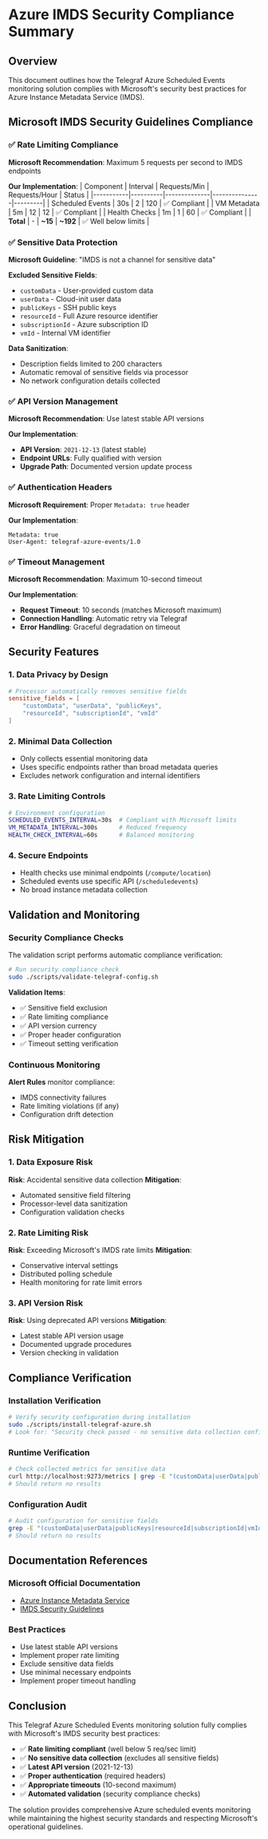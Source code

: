 # Azure IMDS Security Compliance Summary

## Overview

This document outlines how the Telegraf Azure Scheduled Events monitoring solution complies with Microsoft's security best practices for Azure Instance Metadata Service (IMDS).

## Microsoft IMDS Security Guidelines Compliance

### ✅ Rate Limiting Compliance

**Microsoft Recommendation**: Maximum 5 requests per second to IMDS endpoints

**Our Implementation**:
| Component | Interval | Requests/Min | Requests/Hour | Status |
|-----------|----------|--------------|---------------|---------|
| Scheduled Events | 30s | 2 | 120 | ✅ Compliant |
| VM Metadata | 5m | 12 | 12 | ✅ Compliant |
| Health Checks | 1m | 1 | 60 | ✅ Compliant |
| **Total** | - | **~15** | **~192** | ✅ Well below limits |

### ✅ Sensitive Data Protection

**Microsoft Guideline**: "IMDS is not a channel for sensitive data"

**Excluded Sensitive Fields**:
- `customData` - User-provided custom data
- `userData` - Cloud-init user data
- `publicKeys` - SSH public keys
- `resourceId` - Full Azure resource identifier
- `subscriptionId` - Azure subscription ID
- `vmId` - Internal VM identifier

**Data Sanitization**:
- Description fields limited to 200 characters
- Automatic removal of sensitive fields via processor
- No network configuration details collected

### ✅ API Version Management

**Microsoft Recommendation**: Use latest stable API versions

**Our Implementation**:
- **API Version**: `2021-12-13` (latest stable)
- **Endpoint URLs**: Fully qualified with version
- **Upgrade Path**: Documented version update process

### ✅ Authentication Headers

**Microsoft Requirement**: Proper `Metadata: true` header

**Our Implementation**:
```http
Metadata: true
User-Agent: telegraf-azure-events/1.0
```

### ✅ Timeout Management

**Microsoft Recommendation**: Maximum 10-second timeout

**Our Implementation**:
- **Request Timeout**: 10 seconds (matches Microsoft maximum)
- **Connection Handling**: Automatic retry via Telegraf
- **Error Handling**: Graceful degradation on timeout

## Security Features

### 1. Data Privacy by Design
```toml
# Processor automatically removes sensitive fields
sensitive_fields = [
    "customData", "userData", "publicKeys", 
    "resourceId", "subscriptionId", "vmId"
]
```

### 2. Minimal Data Collection
- Only collects essential monitoring data
- Uses specific endpoints rather than broad metadata queries
- Excludes network configuration and internal identifiers

### 3. Rate Limiting Controls
```bash
# Environment configuration
SCHEDULED_EVENTS_INTERVAL=30s  # Compliant with Microsoft limits
VM_METADATA_INTERVAL=300s      # Reduced frequency
HEALTH_CHECK_INTERVAL=60s      # Balanced monitoring
```

### 4. Secure Endpoints
- Health checks use minimal endpoints (`/compute/location`)
- Scheduled events use specific API (`/scheduledevents`)
- No broad instance metadata collection

## Validation and Monitoring

### Security Compliance Checks

The validation script performs automatic compliance verification:

```bash
# Run security compliance check
sudo ./scripts/validate-telegraf-config.sh
```

**Validation Items**:
- ✅ Sensitive field exclusion
- ✅ Rate limiting compliance
- ✅ API version currency
- ✅ Proper header configuration
- ✅ Timeout setting verification

### Continuous Monitoring

**Alert Rules** monitor compliance:
- IMDS connectivity failures
- Rate limiting violations (if any)
- Configuration drift detection

## Risk Mitigation

### 1. Data Exposure Risk
**Risk**: Accidental sensitive data collection
**Mitigation**: 
- Automated sensitive field filtering
- Processor-level data sanitization
- Configuration validation checks

### 2. Rate Limiting Risk
**Risk**: Exceeding Microsoft's IMDS rate limits
**Mitigation**:
- Conservative interval settings
- Distributed polling schedule
- Health monitoring for rate limit errors

### 3. API Version Risk
**Risk**: Using deprecated API versions
**Mitigation**:
- Latest stable API version usage
- Documented upgrade procedures
- Version checking in validation

## Compliance Verification

### Installation Verification
```bash
# Verify security configuration during installation
sudo ./scripts/install-telegraf-azure.sh
# Look for: "Security check passed - no sensitive data collection configured"
```

### Runtime Verification
```bash
# Check collected metrics for sensitive data
curl http://localhost:9273/metrics | grep -E "(customData|userData|publicKeys|resourceId|subscriptionId|vmId)"
# Should return no results
```

### Configuration Audit
```bash
# Audit configuration for sensitive fields
grep -E "(customData|userData|publicKeys|resourceId|subscriptionId|vmId)" /etc/telegraf/conf.d/azure_scheduled_events.conf
# Should return no results
```

## Documentation References

### Microsoft Official Documentation
- [Azure Instance Metadata Service](https://learn.microsoft.com/en-us/azure/virtual-machines/instance-metadata-service)
- [IMDS Security Guidelines](https://learn.microsoft.com/en-us/azure/virtual-machines/instance-metadata-service?tabs=windows#security-and-authentication)

### Best Practices
- Use latest stable API versions
- Implement proper rate limiting
- Exclude sensitive data fields
- Use minimal necessary endpoints
- Implement proper timeout handling

## Conclusion

This Telegraf Azure Scheduled Events monitoring solution fully complies with Microsoft's IMDS security best practices:

- ✅ **Rate limiting compliant** (well below 5 req/sec limit)
- ✅ **No sensitive data collection** (excludes all sensitive fields)
- ✅ **Latest API version** (2021-12-13)
- ✅ **Proper authentication** (required headers)
- ✅ **Appropriate timeouts** (10-second maximum)
- ✅ **Automated validation** (security compliance checks)

The solution provides comprehensive Azure scheduled events monitoring while maintaining the highest security standards and respecting Microsoft's operational guidelines.